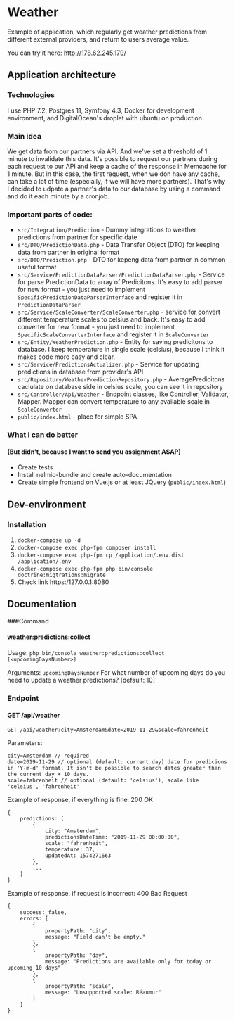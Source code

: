 # Weather

Example of application, which regularly get weather predictions from different external providers, and return to users 
average value.

You can try it here: http://178.62.245.179/
## Application architecture

### Technologies
I use PHP 7.2, Postgres 11, Symfony 4.3, Docker for development environment, and DigitalOcean's droplet with ubuntu on 
production

### Main idea

We get data from our partners via API. And we've set a threshold of 1 minute to invalidate this data.
It's possible to request our partners during each request to our API and keep a cache of the response in Memcache for 1 
minute. But in this case, the first request, when we don have any cache, can take a lot of time (especially, if we will 
have more partners). That's why I decided to udpate a partner's data to our database by using a command and do it each 
minute by a cronjob.

### Important parts of code:
- `src/Integration/Prediction` - Dummy integrations to weather predictions from partner for specific date
- `src/DTO/PredictionData.php` - Data Transfer Object (DTO) for keeping data from partner in original format
- `src/DTO/Prediction.php` - DTO for kepeng data from partner in common useful format
- `src/Service/PredictionDataParser/PredictionDataParser.php` - Service for parse PredictionData to array of Predicitons. 
It's easy to add parser for new format - you just need to implement `SpecificPredictionDataParserInterface` and register 
it in `PredictionDataParser`
- `src/Service/ScaleConverter/ScaleConverter.php` - service for convert different temperature scales to celsius and back.
It's easy to add converter for new format - you just need to implement `SpecificScaleConverterInterface` and register it
in `ScaleConverter`
- `src/Entity/WeatherPrediction.php` - Entity for saving predicitons to database. I keep temperature in single scale 
(celsius), because I think it makes code more easy and clear.
- `src/Service/PredictionsActualizer.php` - Service for updating predictions in database from provider's API
- `src/Repository/WeatherPredictionRepository.php` - AveragePredicitons caclulate on database side in celsius scale, you 
can see it in repository
- `src/Controller/Api/Weather` - Endpoint classes, like Controller, Validator, Mapper. Mapper can convert temperature to 
any available scale in `ScaleConverter`
- `public/index.html` - place for simple SPA

### What I can do better 
#### (But didn't, because I want to send you assignment ASAP)
- Create tests
- Install nelmio-bundle and create auto-documentation
- Create simple frontend on Vue.js or at least JQuery (`public/index.html`)

## Dev-environment

### Installation

1) `docker-compose up -d`
2) `docker-compose exec php-fpm composer install`
3) `docker-compose exec php-fpm cp /application/.env.dist /application/.env`
4) `docker-compose exec php-fpm php bin/console doctrine:migtrations:migrate`
5) Check link https:/127.0.0.1:8080

## Documentation

###Command
#### weather:predictions:collect
Usage:
`php bin/console weather:predictions:collect [<upcomingDaysNumber>]`

Arguments:
  `upcomingDaysNumber` For what number of upcoming days do you need to update a weather predictions? [default: 10]

### Endpoint
#### GET /api/weather
`GET /api/weather?city=Amsterdam&date=2019-11-29&scale=fahrenheit`

Parameters:
```
city=Amsterdam // required
date=2019-11-29 // optional (default: current day) date for predicions in 'Y-m-d' format. It isn't be possible to search dates greater than the current day + 10 days.
scale=fahrenheit // optional (default: 'celsius'), scale like 'celsius', 'fahrenheit'
```
Example of response, if everything is fine: 200 OK
```
{
    predictions: [
        {
            city: "Amsterdam",
            predictionsDateTime: "2019-11-29 00:00:00",
            scale: "fahrenheit",
            temperature: 37,
            updatedAt: 1574271663
        },
        ...
    ]
}
```
Example of response, if request is incorrect: 400 Bad Request
```
{
    success: false,
    errors: [
        {
            propertyPath: "city",
            message: "Field can't be empty."
        },
        {
            propertyPath: "day",
            message: "Predictions are available only for today or upcoming 10 days"
        },
        {
            propertyPath: "scale",
            message: "Unsupported scale: Réaumur"
        }
    ]
}
```

